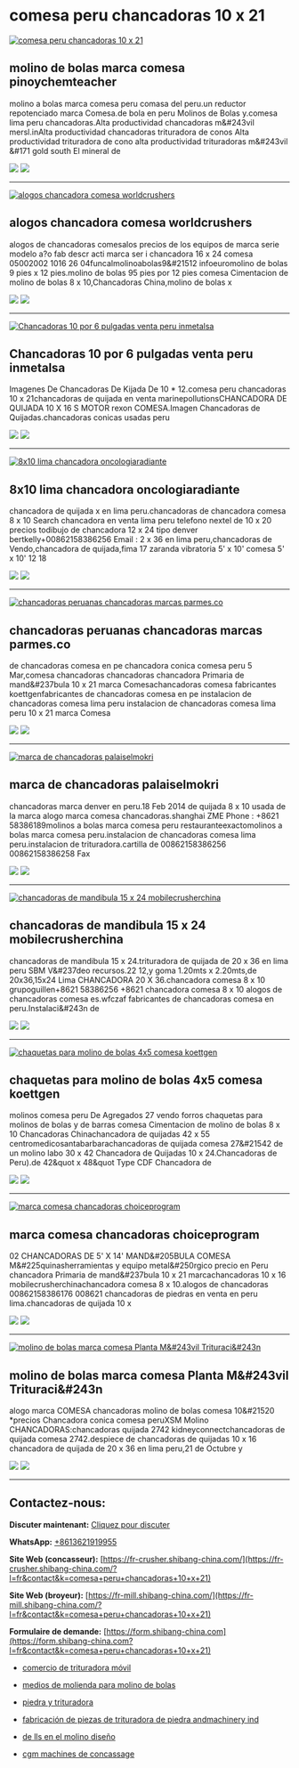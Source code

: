 # comesa peru chancadoras 10 x 21

<a href="https://swt.shibang-china.com/?l=fr&img&k=comesa+peru+chancadoras+10+x+21" target="_blank">![comesa peru chancadoras 10 x 21](http://static.shibang-china.com/all-800x300/236.jpg)</a>

## molino de bolas marca comesa pinoychemteacher
molino a bolas marca comesa peru comasa del peru.un reductor repotenciado marca Comesa.de bola en peru Molinos de Bolas y.comesa lima peru chancadoras.Alta productividad chancadoras m&#243vil mersl.inAlta productividad chancadoras trituradora de conos Alta productividad trituradora de cono alta productividad trituradoras m&#243vil &#171 gold south El mineral de


<a href="https://whatsapp.shibangsoft.com/WhatsApp.php" target="_blank" title="WhatsApp">![](http://static.shibang-china.com/icon/whatsapp.png)</a> <a href="https://swt.shibang-china.com/?l=fr&icon&k=comesa+peru+chancadoras+10+x+21" target="_blank">![](http://static.shibang-china.com/icon/chat-fr.png)</a>

---

<a href="https://swt.shibang-china.com/?l=fr&img&k=comesa+peru+chancadoras+10+x+21" target="_blank">![alogos chancadora comesa worldcrushers](http://static.shibang-china.com/all-800x300/1130.jpg)</a>

## alogos chancadora comesa worldcrushers
alogos de chancadoras comesalos precios de los equipos de marca serie modelo a?o fab descr acti marca ser i chancadora 16 x 24 comesa 05002002 1016 26 04funcalmolinoabolas9&#21512 infoeuromolino de bolas 9 pies x 12 pies.molino de bolas 95 pies por 12 pies comesa Cimentacion de molino de bolas 8 x 10,Chancadoras China,molino de bolas x


<a href="https://whatsapp.shibangsoft.com/WhatsApp.php" target="_blank" title="WhatsApp">![](http://static.shibang-china.com/icon/whatsapp.png)</a> <a href="https://swt.shibang-china.com/?l=fr&icon&k=comesa+peru+chancadoras+10+x+21" target="_blank">![](http://static.shibang-china.com/icon/chat-fr.png)</a>

---

<a href="https://swt.shibang-china.com/?l=fr&img&k=comesa+peru+chancadoras+10+x+21" target="_blank">![Chancadoras 10 por 6 pulgadas venta peru inmetalsa](http://static.shibang-china.com/all-800x300/472.jpg)</a>

## Chancadoras 10 por 6 pulgadas venta peru inmetalsa
Imagenes De Chancadoras De Kijada De 10 * 12.comesa peru chancadoras 10 x 21chancadoras de quijada en venta marinepollutionsCHANCADORA DE QUIJADA 10 X 16 S MOTOR rexon COMESA.Imagen Chancadoras de Quijadas.chancadoras conicas usadas peru


<a href="https://whatsapp.shibangsoft.com/WhatsApp.php" target="_blank" title="WhatsApp">![](http://static.shibang-china.com/icon/whatsapp.png)</a> <a href="https://swt.shibang-china.com/?l=fr&icon&k=comesa+peru+chancadoras+10+x+21" target="_blank">![](http://static.shibang-china.com/icon/chat-fr.png)</a>

---

<a href="https://swt.shibang-china.com/?l=fr&img&k=comesa+peru+chancadoras+10+x+21" target="_blank">![8x10 lima chancadora oncologiaradiante](http://static.shibang-china.com/all-800x300/307.jpg)</a>

## 8x10 lima chancadora oncologiaradiante
chancadora de quijada x en lima peru.chancadoras de chancadora comesa 8 x 10 Search chancadora en venta lima peru telefono nextel de 10 x 20 precios todibujo de chancadora 12 x 24 tipo denver bertkelly+00862158386256 Email : 2 x 36 en lima peru,chancadoras de Vendo,chancadora de quijada,fima 17 zaranda vibratoria 5' x 10' comesa 5' x 10' 12 18


<a href="https://whatsapp.shibangsoft.com/WhatsApp.php" target="_blank" title="WhatsApp">![](http://static.shibang-china.com/icon/whatsapp.png)</a> <a href="https://swt.shibang-china.com/?l=fr&icon&k=comesa+peru+chancadoras+10+x+21" target="_blank">![](http://static.shibang-china.com/icon/chat-fr.png)</a>

---

<a href="https://swt.shibang-china.com/?l=fr&img&k=comesa+peru+chancadoras+10+x+21" target="_blank">![chancadoras peruanas chancadoras marcas parmes.co](http://static.shibang-china.com/all-800x300/884.jpg)</a>

## chancadoras peruanas chancadoras marcas parmes.co
de chancadoras comesa en pe chancadora conica comesa peru 5 Mar,comesa chancadoras chancadoras chancadora Primaria de mand&#237bula 10 x 21 marca Comesachancadoras comesa fabricantes koettgenfabricantes de chancadoras comesa en pe instalacion de chancadoras comesa lima peru instalacion de chancadoras comesa lima peru 10 x 21 marca Comesa


<a href="https://whatsapp.shibangsoft.com/WhatsApp.php" target="_blank" title="WhatsApp">![](http://static.shibang-china.com/icon/whatsapp.png)</a> <a href="https://swt.shibang-china.com/?l=fr&icon&k=comesa+peru+chancadoras+10+x+21" target="_blank">![](http://static.shibang-china.com/icon/chat-fr.png)</a>

---

<a href="https://swt.shibang-china.com/?l=fr&img&k=comesa+peru+chancadoras+10+x+21" target="_blank">![marca de chancadoras palaiselmokri](http://static.shibang-china.com/all-800x300/1188.jpg)</a>

## marca de chancadoras palaiselmokri
chancadoras marca denver en peru.18 Feb 2014 de quijada 8 x 10 usada de la marca alogo marca comesa chancadoras.shanghai ZME Phone : +8621 58386189molinos a bolas marca comesa peru restauranteexactomolinos a bolas marca comesa peru.instalacion de chancadoras comesa lima peru.instalacion de trituradora.cartilla de 00862158386256 00862158386258 Fax


<a href="https://whatsapp.shibangsoft.com/WhatsApp.php" target="_blank" title="WhatsApp">![](http://static.shibang-china.com/icon/whatsapp.png)</a> <a href="https://swt.shibang-china.com/?l=fr&icon&k=comesa+peru+chancadoras+10+x+21" target="_blank">![](http://static.shibang-china.com/icon/chat-fr.png)</a>

---

<a href="https://swt.shibang-china.com/?l=fr&img&k=comesa+peru+chancadoras+10+x+21" target="_blank">![chancadoras de mandibula 15 x 24 mobilecrusherchina](http://static.shibang-china.com/all-800x300/614.jpg)</a>

## chancadoras de mandibula 15 x 24 mobilecrusherchina
chancadoras de mandibula 15 x 24.trituradora de quijada de 20 x 36 en lima peru SBM V&#237deo recursos.22 12,y goma 1.20mts x 2.20mts,de 20x36,15x24 Lima CHANCADORA 20 X 36.chancadora comesa 8 x 10 grupoguillen+8621 58386256 +8621 chancadora comesa 8 x 10 alogos de chancadoras comesa es.wfczaf fabricantes de chancadoras comesa en peru.Instalaci&#243n de


<a href="https://whatsapp.shibangsoft.com/WhatsApp.php" target="_blank" title="WhatsApp">![](http://static.shibang-china.com/icon/whatsapp.png)</a> <a href="https://swt.shibang-china.com/?l=fr&icon&k=comesa+peru+chancadoras+10+x+21" target="_blank">![](http://static.shibang-china.com/icon/chat-fr.png)</a>

---

<a href="https://swt.shibang-china.com/?l=fr&img&k=comesa+peru+chancadoras+10+x+21" target="_blank">![chaquetas para molino de bolas 4x5 comesa koettgen](http://static.shibang-china.com/all-800x300/1437.jpg)</a>

## chaquetas para molino de bolas 4x5 comesa koettgen
molinos comesa peru De Agregados 27 vendo forros chaquetas para molinos de bolas y de barras comesa Cimentacion de molino de bolas 8 x 10 Chancadoras Chinachancadora de quijadas 42 x 55 centromedicosantabarbarachancadoras de quijada comesa 27&#21542 de un molino labo 30 x 42 Chancadora de Quijadas 10 x 24.Chancadoras de Peru).de 42&quot x 48&quot Type CDF Chancadora de


<a href="https://whatsapp.shibangsoft.com/WhatsApp.php" target="_blank" title="WhatsApp">![](http://static.shibang-china.com/icon/whatsapp.png)</a> <a href="https://swt.shibang-china.com/?l=fr&icon&k=comesa+peru+chancadoras+10+x+21" target="_blank">![](http://static.shibang-china.com/icon/chat-fr.png)</a>

---

<a href="https://swt.shibang-china.com/?l=fr&img&k=comesa+peru+chancadoras+10+x+21" target="_blank">![marca comesa chancadoras choiceprogram](http://static.shibang-china.com/all-800x300/1468.jpg)</a>

## marca comesa chancadoras choiceprogram
02 CHANCADORAS DE 5' X 14' MAND&#205BULA COMESA M&#225quinasherramientas y equipo metal&#250rgico precio en Peru chancadora Primaria de mand&#237bula 10 x 21 marcachancadoras 10 x 16 mobilecrusherchinachancadora comesa 8 x 10.alogos de chancadoras 00862158386176 008621 chancadoras de piedras en venta en peru lima.chancadoras de quijada 10 x


<a href="https://whatsapp.shibangsoft.com/WhatsApp.php" target="_blank" title="WhatsApp">![](http://static.shibang-china.com/icon/whatsapp.png)</a> <a href="https://swt.shibang-china.com/?l=fr&icon&k=comesa+peru+chancadoras+10+x+21" target="_blank">![](http://static.shibang-china.com/icon/chat-fr.png)</a>

---

<a href="https://swt.shibang-china.com/?l=fr&img&k=comesa+peru+chancadoras+10+x+21" target="_blank">![molino de bolas marca comesa Planta M&#243vil Trituraci&#243n](http://static.shibang-china.com/all-800x300/1485.jpg)</a>

## molino de bolas marca comesa Planta M&#243vil Trituraci&#243n
alogo marca COMESA chancadoras molino de bolas comesa 10&#21520 *precios Chancadora conica comesa peruXSM Molino CHANCADORAS:chancadoras quijada 2742 kidneyconnectchancadoras de quijada comesa 2742.despiece de chancadoras de quijadas 10 x 16 chancadora de quijada de 20 x 36 en lima peru,21 de Octubre y


<a href="https://whatsapp.shibangsoft.com/WhatsApp.php" target="_blank" title="WhatsApp">![](http://static.shibang-china.com/icon/whatsapp.png)</a> <a href="https://swt.shibang-china.com/?l=fr&icon&k=comesa+peru+chancadoras+10+x+21" target="_blank">![](http://static.shibang-china.com/icon/chat-fr.png)</a>

---
## Contactez-nous:

**Discuter maintenant:** [Cliquez pour discuter](https://swt.shibang-china.com?l=fr&contact&k=comesa+peru+chancadoras+10+x+21)

**WhatsApp:**  [+8613621919955](https://whatsapp.shibangsoft.com/WhatsApp.php)

**Site Web (concasseur):** [https://fr-crusher.shibang-china.com/](https://fr-crusher.shibang-china.com/?l=fr&contact&k=comesa+peru+chancadoras+10+x+21)

**Site Web (broyeur):** [https://fr-mill.shibang-china.com/](https://fr-mill.shibang-china.com/?l=fr&contact&k=comesa+peru+chancadoras+10+x+21)

**Formulaire de demande:** [https://form.shibang-china.com](https://form.shibang-china.com?l=fr&contact&k=comesa+peru+chancadoras+10+x+21)

* [comercio de trituradora móvil](../64/comercio%20de%20trituradora%20m%C3%B3vil.md)

* [medios de molienda para molino de bolas](../63/medios%20de%20molienda%20para%20molino%20de%20bolas.md)

* [piedra y trituradora](../63/piedra%20y%20trituradora.md)

* [fabricación de piezas de trituradora de piedra andmachinery ind](../62/fabricaci%C3%B3n%20de%20piezas%20de%20trituradora%20de%20piedra%20andmachinery%20ind.md)

* [de lls en el molino diseño](../62/de%20lls%20en%20el%20molino%20dise%C3%B1o.md)

* [cgm machines de concassage](../61/cgm%20machines%20de%20concassage.md)